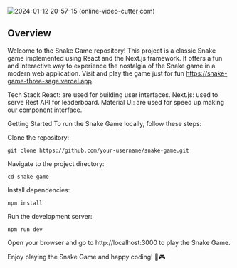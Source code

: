 ![2024-01-12 20-57-15 (online-video-cutter com)](https://github.com/Girihanbudi/snake-game/assets/41041312/493d26f0-b0cb-4acf-b75b-b809a78c3d21)

## Overview
Welcome to the Snake Game repository! This project is a classic Snake game implemented using React and the Next.js framework. It offers a fun and interactive way to experience the nostalgia of the Snake game in a modern web application. Visit and play the game just for fun https://snake-game-three-sage.vercel.app

Tech Stack
React: are used for building user interfaces.
Next.js: used to serve Rest API for leaderboard.
Material UI: are used for speed up making our component interface.

Getting Started
To run the Snake Game locally, follow these steps:

Clone the repository: 
```
git clone https://github.com/your-username/snake-game.git
```
Navigate to the project directory: 
```
cd snake-game
```
Install dependencies: 
```
npm install
```
Run the development server: 
```
npm run dev
```
Open your browser and go to http://localhost:3000 to play the Snake Game.

Enjoy playing the Snake Game and happy coding! 🐍🎮
